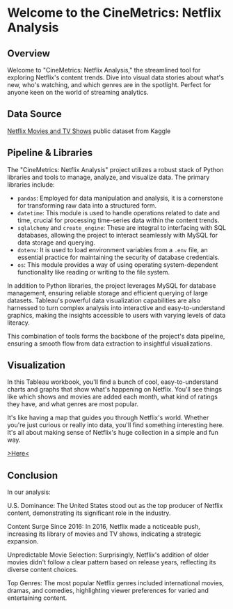 # Welcome to the CineMetrics: Netflix Analysis

## Overview

Welcome to "CineMetrics: Netflix Analysis," the streamlined tool for exploring Netflix's content trends. Dive into visual data stories about what's new, who's watching, and which genres are in the spotlight. Perfect for anyone keen on the world of streaming analytics.

## Data Source

[Netflix Movies and TV Shows](https://www.kaggle.com/datasets/shivamb/netflix-shows) public dataset from Kaggle


## Pipeline & Libraries

The "CineMetrics: Netflix Analysis" project utilizes a robust stack of Python libraries and tools to manage, analyze, and visualize data. The primary libraries include:

- `pandas`: Employed for data manipulation and analysis, it is a cornerstone for transforming raw data into a structured form.
- `datetime`: This module is used to handle operations related to date and time, crucial for processing time-series data within the content trends.
- `sqlalchemy` and `create_engine`: These are integral to interfacing with SQL databases, allowing the project to interact seamlessly with MySQL for data storage and querying.
- `dotenv`: It is used to load environment variables from a `.env` file, an essential practice for maintaining the security of database credentials.
- `os`: This module provides a way of using operating system-dependent functionality like reading or writing to the file system.

In addition to Python libraries, the project leverages MySQL for database management, ensuring reliable storage and efficient querying of large datasets. Tableau's powerful data visualization capabilities are also harnessed to turn complex analysis into interactive and easy-to-understand graphics, making the insights accessible to users with varying levels of data literacy.

This combination of tools forms the backbone of the project's data pipeline, ensuring a smooth flow from data extraction to insightful visualizations.

## Visualization

In this Tableau workbook, you'll find a bunch of cool, easy-to-understand charts and graphs that show what's happening on Netflix. You'll see things like which shows and movies are added each month, what kind of ratings they have, and what genres are most popular. 

It's like having a map that guides you through Netflix's world. Whether you're just curious or really into data, you'll find something interesting here. It's all about making sense of Netflix's huge collection in a simple and fun way.

[>Here<](https://public.tableau.com/app/profile/felix.antonio.perez.perez/viz/CineMetricsNetflixAnalysis/NetflixStoryPoints)



## Conclusion 

In our analysis:

U.S. Dominance: The United States stood out as the top producer of Netflix content, demonstrating its significant role in the industry.

Content Surge Since 2016: In 2016, Netflix made a noticeable push, increasing its library of movies and TV shows, indicating a strategic expansion.

Unpredictable Movie Selection: Surprisingly, Netflix's addition of older movies didn't follow a clear pattern based on release years, reflecting its diverse content choices.

Top Genres: The most popular Netflix genres included international movies, dramas, and comedies, highlighting viewer preferences for varied and entertaining content.